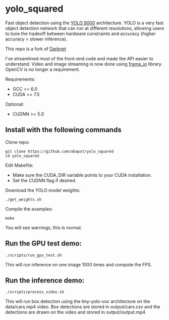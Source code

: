 # yolo_squared

Fast object detection using the [YOLO 9000](https://arxiv.org/abs/1612.08242) architecture. YOLO is a very fast object detection network that can run at different resolutions, allowing users to tune the tradeoff between hardware constraints and accuracy (higher accuracy = slower inference).

This repo is a fork of [Darknet](https://github.com/pjreddie/darknet)

I've streamlined most of the front-end code and made the API easier to understand. Video and image streaming is now done using [frame_io](https://github.com/abapst/frame_io) library. OpenCV is no longer a requirement.

Requirements:

  - GCC >= 6.0
  - CUDA >= 7.5

Optional:

  - CUDNN >= 5.0

## Install with the following commands

Clone repo:
```
git clone https://github.com/abapst/yolo_squared
cd yolo_squared
```

Edit Makefile:
  - Make sure the CUDA_DIR variable points to your CUDA installation.
  - Set the CUDNN flag if desired.

Download the YOLO model weights:
```
./get_weights.sh
```

Compile the examples:
```
make
```
You will see warnings, this is normal.

## Run the GPU test demo:
```
./scripts/run_gpu_test.sh
```

This will run inference on one image 1000 times and compute the FPS.

## Run the inference demo:
```
./scripts/process_video.sh
```

This will run box detection using the tiny-yolo-voc architecture on the data/cars.mp4 video. Box detections are stored in output/cars.csv and the detections are drawn on the video and stored in output/output.mp4
